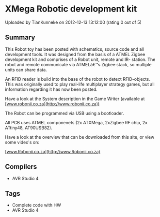 # XMega Robotic development kit

Uploaded by TianKunneke on 2012-12-13 13:12:00 (rating 0 out of 5)

## Summary

This Robot toy has been posted with schematics, source code and all development tools. It was designed from the basis of a ATMEL Zigbee development kit and comprises of a Robot unit, remote and IR- station. The robot and remote communicate via ATMELâ€™s Zigbee stack, so multiple units can share data.  

An RFID reader is build into the base of the robot to detect RFID-objects. This was originally used to play real-life multiplayer strategy games, but all information regarding it has now been posted. 


Have a look at the System description in the Game Writer (available at [www.robonii.co.za](http://www.robonii.co.za)) 


The Robot can be programmed via USB using a bootloader.


All PCB uses ATMEL componenets (2x ATXMega, 2xZigbee RF chip, 2x ATtiny48, AT90USB82).


Have a look at the overview that can be downloaded from this site, or view some video's on:  

[www.Robonii.co.za](http://www.Robonii.co.za)

## Compilers

- AVR Studio 4

## Tags

- Complete code with HW
- AVR Studio 4
